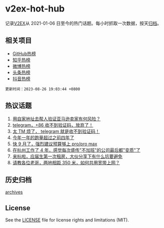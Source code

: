 # v2ex-hot-hub

 记录[V2EX](https://www.v2ex.com/)从 2021-01-06 日至今的热门话题。每小时抓取一次数据，按天[归档](archives)。
 
 ## 相关项目

- [GitHub热榜](https://github.com/lonnyzhang423/github-hot-hub)
- [知乎热榜](https://github.com/lonnyzhang423/zhihu-hot-hub)
- [微博热榜](https://github.com/lonnyzhang423/weibo-hot-hub)
- [头条热榜](https://github.com/lonnyzhang423/toutiao-hot-hub)
- [抖音热榜](https://github.com/lonnyzhang423/douyin-hot-hub)


 `更新时间：2023-08-26 19:03:44 +0800`

## 热议话题

1. [用自家地址去帮人验证亚马逊卖家有何风险？](https://www.v2ex.com/t/968404)
1. [telegram，+86 收不到验证码，放弃了！](https://www.v2ex.com/t/968408)
1. [太 TM 烦了， telegram 就是收不到验证码！](https://www.v2ex.com/t/968400)
1. [今年一年的跑量超过之前四年了](https://www.v2ex.com/t/968406)
1. [快 9 月了，强烈建议预算够上 pro/pro max](https://www.v2ex.com/t/968437)
1. [在杭州工作了 4 年，感觉每次盛传"不加班"的公司最后都"变质"了](https://www.v2ex.com/t/968382)
1. [来杭啦，应届生第一次租房，大伙分享下有什么坑要避免](https://www.v2ex.com/t/968445)
1. [请教各位老哥，两地相距 350 米，如何共用宽带上网？](https://www.v2ex.com/t/968482)

## 历史归档

[archives](archives)

## License

See the [LICENSE](LICENSE) file for license rights and limitations (MIT).
